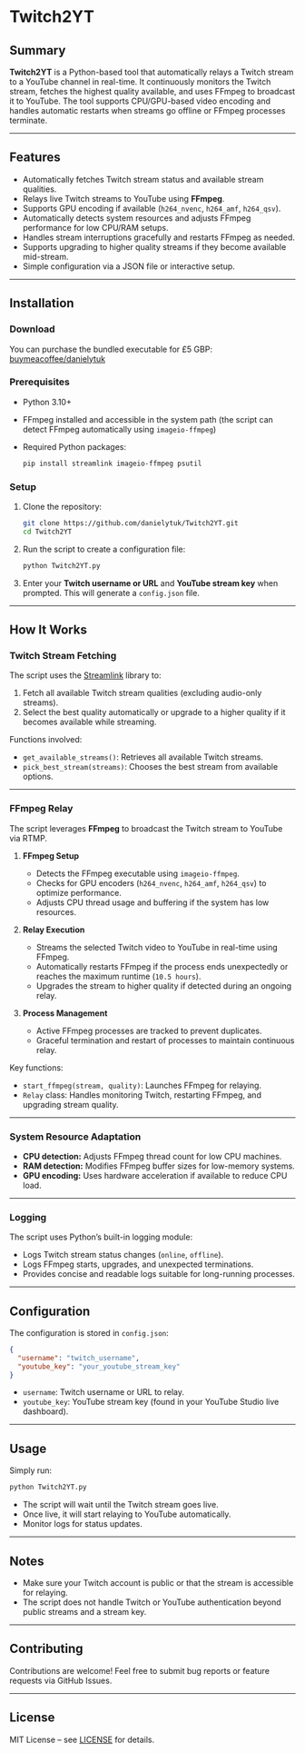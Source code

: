 # Twitch2YT

## Summary

**Twitch2YT** is a Python-based tool that automatically relays a Twitch stream to a YouTube channel in real-time. It continuously monitors the Twitch stream, fetches the highest quality available, and uses FFmpeg to broadcast it to YouTube. The tool supports CPU/GPU-based video encoding and handles automatic restarts when streams go offline or FFmpeg processes terminate.

---

## Features

* Automatically fetches Twitch stream status and available stream qualities.
* Relays live Twitch streams to YouTube using **FFmpeg**.
* Supports GPU encoding if available (`h264_nvenc`, `h264_amf`, `h264_qsv`).
* Automatically detects system resources and adjusts FFmpeg performance for low CPU/RAM setups.
* Handles stream interruptions gracefully and restarts FFmpeg as needed.
* Supports upgrading to higher quality streams if they become available mid-stream.
* Simple configuration via a JSON file or interactive setup.

---

## Installation

### Download

You can purchase the bundled executable for £5 GBP: [buymeacoffee/danielytuk](https://buymeacoffee.com/danielytuk/e/464645)

### Prerequisites

* Python 3.10+
* FFmpeg installed and accessible in the system path (the script can detect FFmpeg automatically using `imageio-ffmpeg`)
* Required Python packages:

  ```bash
  pip install streamlink imageio-ffmpeg psutil
  ```

### Setup

1. Clone the repository:

   ```bash
   git clone https://github.com/danielytuk/Twitch2YT.git
   cd Twitch2YT
   ```
2. Run the script to create a configuration file:

   ```bash
   python Twitch2YT.py
   ```
3. Enter your **Twitch username or URL** and **YouTube stream key** when prompted. This will generate a `config.json` file.

---

## How It Works

### Twitch Stream Fetching

The script uses the [Streamlink](https://streamlink.github.io/) library to:

1. Fetch all available Twitch stream qualities (excluding audio-only streams).
2. Select the best quality automatically or upgrade to a higher quality if it becomes available while streaming.

Functions involved:

* `get_available_streams()`: Retrieves all available Twitch streams.
* `pick_best_stream(streams)`: Chooses the best stream from available options.

---

### FFmpeg Relay

The script leverages **FFmpeg** to broadcast the Twitch stream to YouTube via RTMP.

1. **FFmpeg Setup**

   * Detects the FFmpeg executable using `imageio-ffmpeg`.
   * Checks for GPU encoders (`h264_nvenc`, `h264_amf`, `h264_qsv`) to optimize performance.
   * Adjusts CPU thread usage and buffering if the system has low resources.

2. **Relay Execution**

   * Streams the selected Twitch video to YouTube in real-time using FFmpeg.
   * Automatically restarts FFmpeg if the process ends unexpectedly or reaches the maximum runtime (`10.5 hours`).
   * Upgrades the stream to higher quality if detected during an ongoing relay.

3. **Process Management**

   * Active FFmpeg processes are tracked to prevent duplicates.
   * Graceful termination and restart of processes to maintain continuous relay.

Key functions:

* `start_ffmpeg(stream, quality)`: Launches FFmpeg for relaying.
* `Relay` class: Handles monitoring Twitch, restarting FFmpeg, and upgrading stream quality.

---

### System Resource Adaptation

* **CPU detection:** Adjusts FFmpeg thread count for low CPU machines.
* **RAM detection:** Modifies FFmpeg buffer sizes for low-memory systems.
* **GPU encoding:** Uses hardware acceleration if available to reduce CPU load.

---

### Logging

The script uses Python’s built-in logging module:

* Logs Twitch stream status changes (`online`, `offline`).
* Logs FFmpeg starts, upgrades, and unexpected terminations.
* Provides concise and readable logs suitable for long-running processes.

---

## Configuration

The configuration is stored in `config.json`:

```json
{
  "username": "twitch_username",
  "youtube_key": "your_youtube_stream_key"
}
```

* `username`: Twitch username or URL to relay.
* `youtube_key`: YouTube stream key (found in your YouTube Studio live dashboard).

---

## Usage

Simply run:

```bash
python Twitch2YT.py
```

* The script will wait until the Twitch stream goes live.
* Once live, it will start relaying to YouTube automatically.
* Monitor logs for status updates.

---

## Notes

* Make sure your Twitch account is public or that the stream is accessible for relaying.
* The script does not handle Twitch or YouTube authentication beyond public streams and a stream key.

---

## Contributing

Contributions are welcome! Feel free to submit bug reports or feature requests via GitHub Issues.

---

## License

MIT License – see [LICENSE](LICENSE) for details.
